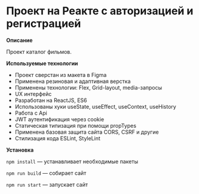 # Проект на Реакте с авторизацией и регистрацией

**Описание**

Проект каталог фильмов.

**Используемые технологии**

* Проект сверстан из макета в Figma
* Применена резиновая и адаптивная верстка
* Применены технологии: Flex, Grid-layout, media-запросы
* UX интерфейс
* Разработан на ReactJS, ES6
* Использованы хуки useState, useEffect, useContext, useHistory
* Работа c Api
* JWT аутентификация через cookie
* Статическая типизация при помощи propTypes
* Применена базовая защита сайта CORS, CSRF и другие
* Стилизация кода ESLint, StyleLint


**Установка**

`npm install` — устанавливает необходимые пакеты

`npm run build` — собирает сайт 

`npm run start` — запускает сайт 
